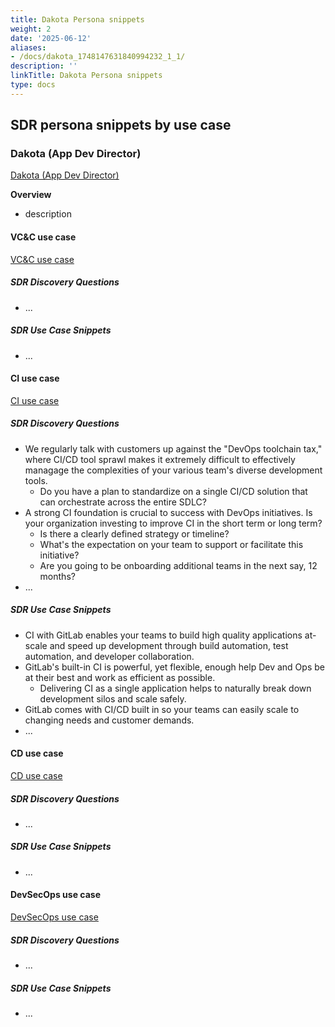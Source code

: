 ```yaml
---
title: Dakota Persona snippets
weight: 2
date: '2025-06-12'
aliases:
- /docs/dakota_1748147631840994232_1_1/
description: ''
linkTitle: Dakota Persona snippets
type: docs
---
```


## SDR persona snippets by use case

### Dakota (App Dev Director)

[Dakota (App Dev Director)](/handbook/marketing/brand-and-product-marketing/product-and-solution-marketing/roles-personas/buyer-persona/#dakota---the-application-development-director)

**Overview**

- description

#### VC&C use case

[VC&C use case](/handbook/marketing/brand-and-product-marketing/product-and-solution-marketing/usecase-gtm/version-control-collaboration/#personas)

##### SDR Discovery Questions

- ...

##### SDR Use Case Snippets

- ...

#### CI use case

[CI use case](/handbook/marketing/brand-and-product-marketing/product-and-solution-marketing/usecase-gtm/ci/#personas)

##### SDR Discovery Questions

- We regularly talk with customers up against the "DevOps toolchain tax," where CI/CD tool sprawl makes it extremely difficult to effectively managage the complexities of your various team's diverse development tools.
  - Do you have a plan to standardize on a single CI/CD solution that can orchestrate across the entire SDLC?
- A strong CI foundation is crucial to success with DevOps initiatives. Is your organization investing to improve CI in the short term or long term?
  - Is there a clearly defined strategy or timeline?
  - What's the expectation on your team to support or facilitate this initiative?
  - Are you going to be onboarding additional teams in the next say, 12 months?
- ...

##### SDR Use Case Snippets

- CI with GitLab enables your teams to build high quality applications at-scale and speed up development through build automation, test automation, and developer collaboration.
- GitLab's built-in CI is powerful, yet flexible, enough help Dev and Ops be at their best and work as efficient as possible.
  - Delivering CI as a single application helps to naturally break down development silos and scale safely.
- GitLab comes with CI/CD built in so your teams can easily scale to changing needs and customer demands.
- ...

#### CD use case

[CD use case](/handbook/marketing/brand-and-product-marketing/product-and-solution-marketing/usecase-gtm/cd/#personas)

##### SDR Discovery Questions

- ...

##### SDR Use Case Snippets

- ...

#### DevSecOps use case

[DevSecOps use case](/handbook/marketing/brand-and-product-marketing/product-and-solution-marketing/usecase-gtm/devsecops/#personas)

##### SDR Discovery Questions

- ...

##### SDR Use Case Snippets

- ...
